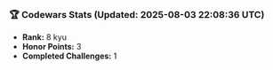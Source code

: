 ### 🏆 Codewars Stats (Updated: 2025-08-03 22:08:36 UTC)

- **Rank:** 8 kyu
- **Honor Points:** 3
- **Completed Challenges:** 1
